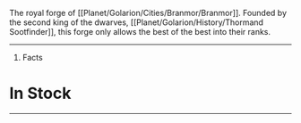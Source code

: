 The royal forge of [[Planet/Golarion/Cities/Branmor/Branmor]]. Founded by the second king of the dwarves, [[Planet/Golarion/History/Thormand Sootfinder]], this forge only allows the best of the best into their ranks. 

---
1. Facts

# In Stock
---
